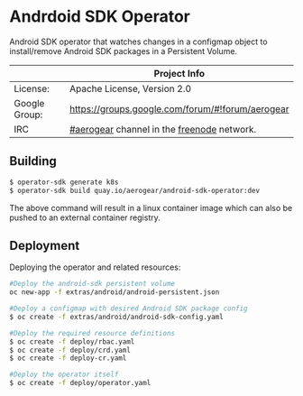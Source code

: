 # Andrdoid SDK Operator

Android SDK operator that watches changes in a configmap object to install/remove Android SDK packages in a Persistent Volume.

|                 | Project Info  |
| --------------- | ------------- |
| License:        | Apache License, Version 2.0                      |
| Google Group:   | https://groups.google.com/forum/#!forum/aerogear |
| IRC             | [#aerogear](https://webchat.freenode.net/?channels=aerogear) channel in the [freenode](http://freenode.net/) network. |

## Building

```sh
$ operator-sdk generate k8s
$ operator-sdk build quay.io/aerogear/android-sdk-operator:dev
```

The above command will result in a linux container image which can also be pushed to an external container registry.

## Deployment

Deploying the operator and related resources:

```sh
#Deploy the android-sdk persistent volume
oc new-app -f extras/android/android-persistent.json

#Deploy a configmap with desired Android SDK package config
$ oc create -f extras/android/android-sdk-config.yaml

#Deploy the required resource definitions
$ oc create -f deploy/rbac.yaml
$ oc create -f deploy/crd.yaml
$ oc create -f deploy-cr.yaml

#Deploy the operator itself
$ oc create -f deploy/operator.yaml
```

